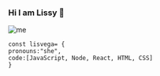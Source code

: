 ### Hi I am Lissy 👋
![me](https://user-images.githubusercontent.com/100641848/196298367-587f6cb2-004c-4f73-924d-988f8f30106e.jpg)
```
const lisvega= {
pronouns:"she",
code:[JavaScript, Node, React, HTML, CSS]
}
```

<!--
**lisvega/lisvega** is a ✨ _special_ ✨ repository because its `README.md` (this file) appears on your GitHub profile.

Here are some ideas to get you started:

- 🔭 I’m currently working on ...
- 🌱 I’m currently learning ...
- 👯 I’m looking to collaborate on ...
- 🤔 I’m looking for help with ...
- 💬 Ask me about ...
- 📫 How to reach me: ...
- 😄 Pronouns: ...
- ⚡ Fun fact: ...
-->
